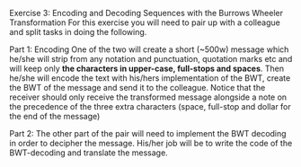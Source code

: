 Exercise 3: Encoding and Decoding Sequences with the Burrows Wheeler Transformation
For this exercise you will need to pair up with a colleague and split tasks in doing the following.

Part 1: Encoding
One of the two will create a short (~500w) message which he/she will strip from any notation and punctuation, quotation marks etc and will keep only **the characters in upper-case, full-stops and spaces**.
Then he/she will encode the text with his/hers implementation of the BWT, create the BWT of the message and send it to the colleague.
Notice that the receiver should only receive the transformed message alongside a note on the precedence of the three extra characters (space, full-stop and dollar for the end of the message)

Part 2:
The other part of the pair will need to implement the BWT decoding in order to decipher the message. 
His/her job will be to write the code of the BWT-decoding and translate the message.
